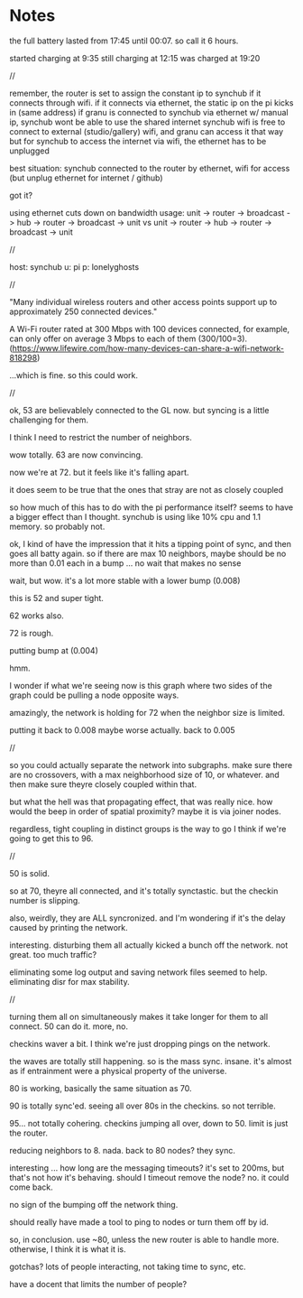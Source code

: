 Notes
=====

the full battery lasted from 17:45 until 00:07. so call it 6 hours.


started charging at 9:35
still charging at 12:15
was charged at 19:20


//

remember, the router is set to assign the constant ip to synchub if it connects through wifi.
if it connects via ethernet, the static ip on the pi kicks in (same address)
if granu is connected to synchub via ethernet w/ manual ip, synchub wont be able to use the shared internet
synchub wifi is free to connect to external (studio/gallery) wifi, and granu can access it that way
but for synchub to access the internet via wifi, the ethernet has to be unplugged

best situation: synchub connected to the router by ethernet, wifi for access (but unplug ethernet for internet / github)

got it?

using ethernet cuts down on bandwidth usage:
unit -> router -> broadcast -> hub -> router -> broadcast -> unit
vs
unit -> router -> hub -> router -> broadcast -> unit


//

host: synchub
u: pi
p: lonelyghosts

//

"Many individual wireless routers and other access points support up to approximately 250 connected devices."

A Wi-Fi router rated at 300 Mbps with 100 devices connected, for example, can only offer on average 3 Mbps to each of them (300/100=3). (https://www.lifewire.com/how-many-devices-can-share-a-wifi-network-818298)

...which is fine. so this could work.

//


ok, 53 are believablely connected to the GL now. but syncing is a little challenging for them.

I think I need to restrict the number of neighbors.

wow totally. 63 are now convincing.

now we're at 72. but it feels like it's falling apart.

it does seem to be true that the ones that stray are not as closely coupled

so how much of this has to do with the pi performance itself? seems to have a bigger effect than I thought. synchub is using like 10% cpu and 1.1 memory. so probably not.

ok, I kind of have the impression that it hits a tipping point of sync, and then goes all batty again.
so if there are max 10 neighbors, maybe should be no more than 0.01 each in a bump ... no wait that makes no sense

wait, but wow. it's a lot more stable with a lower bump (0.008)

this is 52 and super tight.

62 works also.

72 is rough.

putting bump at (0.004)

hmm. 


I wonder if what we're seeing now is this graph where two sides of the graph could be pulling a node opposite ways.

amazingly, the network is holding for 72 when the neighbor size is limited.

putting it back to 0.008
maybe worse actually.
back to 0.005

//

so you could actually separate the network into subgraphs. make sure there are no crossovers, with a max neighborhood size of 10, or whatever. and then make sure theyre closely coupled within that.

but what the hell was that propagating effect, that was really nice. how would the beep in order of spatial proximity? maybe it is via joiner nodes.

regardless, tight coupling in distinct groups is the way to go I think if we're going to get this to 96.


//

50 is solid.

so at 70, theyre all connected, and it's totally synctastic. but the checkin number is slipping.

also, weirdly, they are ALL syncronized. and I'm wondering if it's the delay caused by printing the network.

interesting. disturbing them all actually kicked a bunch off the network. not great. too much traffic?

eliminating some log output and saving network files seemed to help. eliminating disr for max stability.


//

turning them all on simultaneously makes it take longer for them to all connect. 50 can do it. more, no.

checkins waver a bit. I think we're just dropping pings on the network.

the waves are totally still happening. so is the mass sync. insane. it's almost as if entrainment were a physical property of the universe.

80 is working, basically the same situation as 70.

90 is totally sync'ed. seeing all over 80s in the checkins. so not terrible.

95... not totally cohering. checkins jumping all over, down to 50.
limit is just the router.

reducing neighbors to 8. nada. back to 80 nodes? they sync.

interesting ... how long are the messaging timeouts? it's set to 200ms, but that's not how it's behaving.
should I timeout remove the node? no. it could come back. 

no sign of the bumping off the network thing.


should really have made a tool to ping to nodes or turn them off by id.


so, in conclusion. use ~80, unless the new router is able to handle more. otherwise, I think it is what it is.

gotchas? lots of people interacting, not taking time to sync, etc. 

have a docent that limits the number of people?

